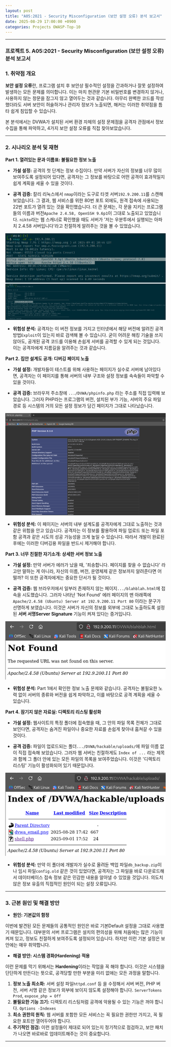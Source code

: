 ```yaml
---
layout: post
title: "A05:2021 - Security Misconfiguration (보안 설정 오류) 분석 보고서"
date: 2025-08-29 17:00:00 +0900
categories: Projects OWASP-Top-10
---
```

---

### **프로젝트 5. A05:2021 - Security Misconfiguration (보안 설정 오류) 분석 보고서**

### **1. 취약점 개요**

**보안 설정 오류**란, 프로그램 설치 후 보안상 필수적인 설정을 간과하거나 잘못 설정하여 발생하는 모든 문제를 의미합니다. 이는 마치 현관문 기본 비밀번호를 변경하지 않거나, 사용하지 않는 창문을 잠그지 않고 열어두는 것과 같습니다. 아무리 완벽한 코드를 작성했더라도 서버 보안이 허술하거나 관리자 정보가 노출되면, 해커는 이러한 취약점을 틈타 쉽게 침입할 수 있습니다. 

본 분석에서는 DVWA가 설치된 서버 환경 자체의 설정 문제점을 공격자 관점에서 정보 수집을 통해 파악하고, 4가지 보안 설정 오류를 직접 찾아보았습니다.

---

### **2. 시나리오 분석 및 재현**

**Part 1. 열려있는 문과 이름표: 불필요한 정보 노출**

*   **가설 설정:**
공격의 첫 단계는 정보 수집이다. 만약 서버가 자신의 정보를 너무 많이 보여주도록 설정되어 있다면, 공격자는 그 정보를 바탕으로 어떤 공격이 효과적일지 쉽게 계획을 세울 수 있을 것이다.

*   **공격 검증:**
칼리 리눅스에서 `nmap`이라는 도구로 타겟 서버`192.9.200.11`를 스캔해 보았습니다. 그 결과, 웹 서비스를 위한 80번 포트 외에도, 원격 접속에 사용되는 22번 포트가 열려 있는 것을 확인했습니다. 더 큰 문제는, 각 문을 지키는 프로그램들의 이름과 버전`Apache 2.4.58, OpenSSH 9.6p1`이 그대로 노출되고 있었습니다. `nikto`라는 웹 스캐너로 확인했을 때도 서버가 '저는 우분투에서 실행되는 아파치 2.4.58 서버입니다'라고 친절하게 알려주는 것을 볼 수 있었습니다.

   ![nmap](/assets/images/A05_P1-1.png)
   ![nikto](/assets/images/A05_P1-2.png)

*   **위험성 분석:**
공격자는 이 버전 정보를 가지고 인터넷에서 해당 버전에 알려진 공격 방법`Exploit`이 있는지 바로 검색해 볼 수 있습니다. 굳이 어려운 해킹 기술을 쓰지 않아도, 공개된 공격 코드를 이용해 손쉽게 서버를 공격할 수 있게 되는 것입니다. 이는 공격자에게 지름길을 알려주는 것과 같습니다.

**Part 2. 집안 설계도 공개: 디버깅 페이지 노출**

*   **가설 설정:**
개발자들이 테스트를 위해 사용하는 페이지가 실수로 서버에 남아있다면, 공격자는 이 페이지를 통해 서버의 내부 구조와 설정 정보를 속속들이 파악할 수 있을 것이다.

*   **공격 검증:**
브라우저 주소창에 `.../DVWA/phpinfo.php` 라는 주소를 직접 입력해 보았습니다. 그러자 PHP라는 프로그램의 버전, 설치된 부가 기능, 서버의 주요 파일 경로 등 시스템의 거의 모든 설정 정보가 담긴 페이지가 그대로 나타났습니다.

   ![phpinfo](/assets/images/A05_P2-1.png)

*   **위험성 분석:**
이 페이지는 서버의 내부 설계도를 공격자에게 그대로 노출하는 것과 같은 위험을 안고 있습니다. 공격자는 이 정보를 활용하여 파일 업로드 또는 파일 포함 공격과 같은 시도의 성공 가능성을 크게 높일 수 있습니다. 따라서 개발이 완료된 후에는 이러한 디버깅용 파일을 반드시 제거해야 합니다.

**Part 3. 너무 친절한 자기소개: 상세한 서버 정보 노출**

*   **가설 설정:**
만약 서버가 에러가 났을 때, '죄송합니다. 페이지를 찾을 수 없습니다' 라고만 말하는 게 아니라, 자신의 이름, 버전, 운영체제 같은 정보까지 알려준다면 어떨까? 이 또한 공격자에게는 중요한 단서가 될 것이다.

*   **공격 검증:**
웹 브라우저에서 일부러 존재하지 않는 페이지`.../blahblah.html`에 접속을 시도했습니다. 그러자 나타난 'Not Found' 에러 페이지의 맨 아래쪽에 `Apache/2.4.58 (Ubuntu) Server at 192.9.200.11 Port 80` 이라는 문구가 선명하게 보였습니다. 이것은 서버가 자신의 정보를 외부에 그대로 노출하도록 설정된 **서버 서명Server Signature** 기능이 켜져 있다는 증거입니다.

   ![error](/assets/images/A05_P3-1.png)

*   **위험성 분석:**
Part 1에서 확인한 정보 노출 문제와 같습니다. 공격자는 불필요한 노력 없이 서버의 종류와 버전을 쉽게 파악하고, 이를 바탕으로 공격 계획을 세울 수 있습니다.

**Part 4. 잠기지 않은 자료실: 디렉토리 리스팅 활성화**

*   **가설 설정:**
웹사이트의 특정 폴더에 접속했을 때, 그 안의 파일 목록 전체가 그대로 보인다면, 공격자는 숨겨진 파일이나 중요한 자료를 손쉽게 찾아내 훔쳐갈 수 있을 것이다.

*   **공격 검증:**
파일이 업로드되는 폴더`.../DVWA/hackable/uploads/`에 파일 이름 없이 직접 접속해 보았습니다. 그러자 웹 서버는 친절하게도 `Index of ...` 라는 제목과 함께 그 폴더 안에 있는 모든 파일의 목록을 보여주었습니다. 이것은 '디렉토리 리스팅' 기능이 활성화되어 있기 때문입니다.

   ![list](/assets/images/A05_P4-1.png)

*   **위험성 분석:**
만약 이 폴더에 개발자가 실수로 올려둔 백업 파일`db_backup.zip`이나 임시 파일`config.old` 같은 것이 있었다면, 공격자는 그 파일을 바로 다운로드해서 데이터베이스 접속 정보 같은 민감한 내용을 알아낼 수 있었을 것입니다. 의도치 않은 정보 유출의 직접적인 원인이 되는 설정 오류입니다.

---

### **3. 근본 원인 및 해결 방안**

*   **원인: 기본값의 함정**

이번에 발견된 모든 문제들의 공통적인 원인은 바로 기본Default 설정을 그대로 사용했기 때문입니다. 대부분의 서버 프로그램은 설치의 편의성을 위해 처음에는 많은 기능이 켜져 있고, 정보도 친절하게 보여주도록 설정되어 있습니다. 하지만 이런 기본 설정은 보안에는 매우 취약합니다.

*   **해결 방안: 시스템 경화(Hardening) 적용**

이런 문제를 막기 위해서는 **Hardening**이라는 작업을 꼭 해야 합니다. 이것은 시스템을 단단하게 만든다는 뜻으로, 공격당할 만한 부분을 미리 없애는 모든 과정을 말합니다.

1.  **정보 노출 최소화:** 서버 설정 파일`httpd.conf` 등 을 수정해서 서버 버전, PHP 버전, 서버 서명 같은 정보가 외부에 보이지 않도록 설정해야 합니다. `ServerTokens Prod`, `expose_php = Off`
2.  **불필요한 기능 끄기:** 디렉토리 리스팅처럼 공격에 악용될 수 있는 기능은 꺼야 합니다. `Options -Indexes`
3.  **최소 권한의 원칙:** 웹 서버를 포함한 모든 서비스는 꼭 필요한 권한만 가지고, 꼭 필요한 포트만 열어두어야 합니다.
4.  **주기적인 점검:** 이런 설정들이 제대로 되어 있는지 정기적으로 점검하고, 보안 패치가 나오면 바로바로 업데이트해주는 것이 중요합니다.


<hr class="short-rule">